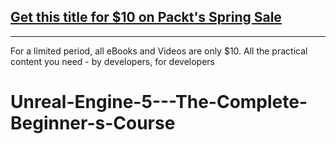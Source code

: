 ## [Get this title for $10 on Packt's Spring Sale](https://www.packt.com/V18194?utm_source=github&utm_medium=packt-github-repo&utm_campaign=spring_10_dollar_2022)
-----
For a limited period, all eBooks and Videos are only $10. All the practical content you need \- by developers, for developers

# Unreal-Engine-5---The-Complete-Beginner-s-Course